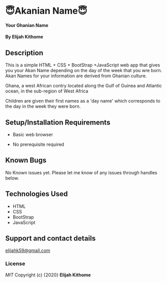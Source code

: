 # 😇Akanian Name😇
#### Your Ghanian Name
#### By **Elijah Kithome**
## Description
This is a simple HTML + CSS + BootStrap +JavaScript web app that gives you your Akan Name depending on the day of the week that you wre born.
Akan Names for your information are derived from Ghanian culture.

 Ghana, a west African contry located along the Gulf of Guinea and Atlantic ocean, in the sub-region of West Africa
 
 Children are given their first names as a 'day name' which corresponds to the day in the week they were born.
## Setup/Installation Requirements
* Basic web browser

* No prerequisite required

## Known Bugs
No Known issues yet. Please let me know of any issues through handles below.
## Technologies Used
* HTML
* CSS
* BootStrap
* JavaScript


## Support and contact details
elijahk59@gmail.com
### License
*MIT*
Copyright (c) {2020} **Elijah Kithome**
  